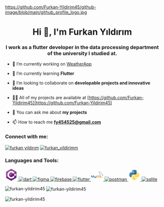 https://github.com/Furkan-Yildirim45/github-image/blob/main/github_profile_logo.jpg
<h1 align="center">Hi 👋, I'm Furkan Yıldırım</h1>
<h3 align="center">I work as a flutter developer in the data processing department of the university I studied at.</h3>

- 🔭 I’m currently working on [WeatherApp](https://github.com/WidgetWizard/WeatherApp)

- 🌱 I’m currently learning **Flutter**

- 👯 I’m looking to collaborate on **developable projects and innovative ideas**

- 👨‍💻 All of my projects are available at [https://github.com/Furkan-Yildirim45](https://github.com/Furkan-Yildirim45)

- 💬 You can ask me about **my projects**

- 📫 How to reach me **fy454525@gmail.com**

<h3 align="left">Connect with me:</h3>
<p align="left">
<a href="https://linkedin.com/in/furkan yıldırım" target="blank"><img align="center" src="https://raw.githubusercontent.com/rahuldkjain/github-profile-readme-generator/master/src/images/icons/Social/linked-in-alt.svg" alt="furkan yıldırım" height="30" width="40" /></a>
<a href="https://instagram.com/furkan_yildirimm" target="blank"><img align="center" src="https://raw.githubusercontent.com/rahuldkjain/github-profile-readme-generator/master/src/images/icons/Social/instagram.svg" alt="furkan_yildirimm" height="30" width="40" /></a>
</p>

<h3 align="left">Languages and Tools:</h3>
<p align="left"> <a href="https://www.w3schools.com/cs/" target="_blank" rel="noreferrer"> <img src="https://raw.githubusercontent.com/devicons/devicon/master/icons/csharp/csharp-original.svg" alt="csharp" width="40" height="40"/> </a> <a href="https://dart.dev" target="_blank" rel="noreferrer"> <img src="https://www.vectorlogo.zone/logos/dartlang/dartlang-icon.svg" alt="dart" width="40" height="40"/> </a> <a href="https://www.figma.com/" target="_blank" rel="noreferrer"> <img src="https://www.vectorlogo.zone/logos/figma/figma-icon.svg" alt="figma" width="40" height="40"/> </a> <a href="https://firebase.google.com/" target="_blank" rel="noreferrer"> <img src="https://www.vectorlogo.zone/logos/firebase/firebase-icon.svg" alt="firebase" width="40" height="40"/> </a> <a href="https://flutter.dev" target="_blank" rel="noreferrer"> <img src="https://www.vectorlogo.zone/logos/flutterio/flutterio-icon.svg" alt="flutter" width="40" height="40"/> </a> <a href="https://www.mysql.com/" target="_blank" rel="noreferrer"> <img src="https://raw.githubusercontent.com/devicons/devicon/master/icons/mysql/mysql-original-wordmark.svg" alt="mysql" width="40" height="40"/> </a> <a href="https://postman.com" target="_blank" rel="noreferrer"> <img src="https://www.vectorlogo.zone/logos/getpostman/getpostman-icon.svg" alt="postman" width="40" height="40"/> </a> <a href="https://www.python.org" target="_blank" rel="noreferrer"> <img src="https://raw.githubusercontent.com/devicons/devicon/master/icons/python/python-original.svg" alt="python" width="40" height="40"/> </a> <a href="https://www.sqlite.org/" target="_blank" rel="noreferrer"> <img src="https://www.vectorlogo.zone/logos/sqlite/sqlite-icon.svg" alt="sqlite" width="40" height="40"/> </a> </p>

<p><img align="left" src="https://github-readme-stats.vercel.app/api/top-langs?username=furkan-yildirim45&show_icons=true&locale=en&layout=compact" alt="furkan-yildirim45" /></p>

<p>&nbsp;<img align="center" src="https://github-readme-stats.vercel.app/api?username=furkan-yildirim45&show_icons=true&locale=en" alt="furkan-yildirim45" /></p>

<p><img align="center" src="https://github-readme-streak-stats.herokuapp.com/?user=furkan-yildirim45&" alt="furkan-yildirim45" /></p>
